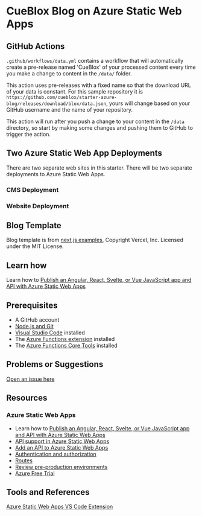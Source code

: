 # CueBlox Blog on Azure Static Web Apps

## GitHub Actions

`.github/workflows/data.yml` contains a workflow that will automatically create a pre-release named 'CueBlox' of your processed content every time you make a change to content in the `/data/` folder.

This action uses pre-releases with a fixed name so that the download URL of your data is constant. For this sample repository it is `https://github.com/cueblox/starter-azure-blog/releases/download/blox/data.json`, yours will change based on your GitHub username and the name of your repository.

This action will run after you push a change to your content in the `/data` directory, so start by making some changes and pushing them to GitHub to trigger the action.

## Two Azure Static Web App Deployments

There are two separate web sites in this starter. There will be two separate deployments to Azure Static Web Apps.

### CMS Deployment

### Website Deployment

## Blog Template

Blog template is from [next.js examples](https://github.com/vercel/next.js/tree/canary/examples), Copyright Vercel, Inc. Licensed under the MIT License.

## Learn how

Learn how to [Publish an Angular, React, Svelte, or Vue JavaScript app and API with Azure Static Web Apps](https://docs.microsoft.com/learn/modules/publish-app-service-static-web-app-api/?WT.mc_id=opensource-0000-brketels)

## Prerequisites

- A GitHub account
- [Node.js and Git](https://nodejs.org/)
- [Visual Studio Code](https://code.visualstudio.com/?WT.mc_id=opensource-0000-brketels) installed
- The [Azure Functions extension](https://marketplace.visualstudio.com/items?itemName=ms-azuretools.vscode-azurefunctions%3FWT.mc_id%3Dcueblox-github-brketels&WT.mc_id=opensource-0000-brketels) installed
- The [Azure Functions Core Tools](https://docs.microsoft.com/azure/azure-functions/functions-run-local?WT.mc_id=opensource-0000-brketels) installed

## Problems or Suggestions

[Open an issue here](https://github.com/cueblox/starter-azure-blog/issues)

## Resources

### Azure Static Web Apps

- Learn how to [Publish an Angular, React, Svelte, or Vue JavaScript app and API with Azure Static Web Apps](https://docs.microsoft.com/learn/modules/publish-app-service-static-web-app-api?WT.mc_id=opensource-0000-brketels)
- [API support in Azure Static Web Apps](https://docs.microsoft.com/azure/static-web-apps/apis?WT.mc_id=opensource-0000-brketels)
- [Add an API to Azure Static Web Apps](https://docs.microsoft.com/azure/static-web-apps/add-api?WT.mc_id=opensource-0000-brketels)
- [Authentication and authorization](https://docs.microsoft.com/azure/static-web-apps/authentication-authorization?WT.mc_id=opensource-0000-brketels)
- [Routes](https://docs.microsoft.com/azure/static-web-apps/routes?WT.mc_id=opensource-0000-brketels)
- [Review pre-production environments](https://docs.microsoft.com/azure/static-web-apps/review-publish-pull-requests?WT.mc_id=opensource-0000-brketels)
- [Azure Free Trial](https://azure.microsoft.com/free/?WT.mc_id=opensource-0000-brketels)

## Tools and References

[Azure Static Web Apps VS Code Extension](https://marketplace.visualstudio.com/items?itemName=ms-azuretools.vscode-azurestaticwebapps)
